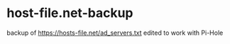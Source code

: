 # host-file.net-backup
backup of https://hosts-file.net/ad_servers.txt
edited to work with Pi-Hole 
